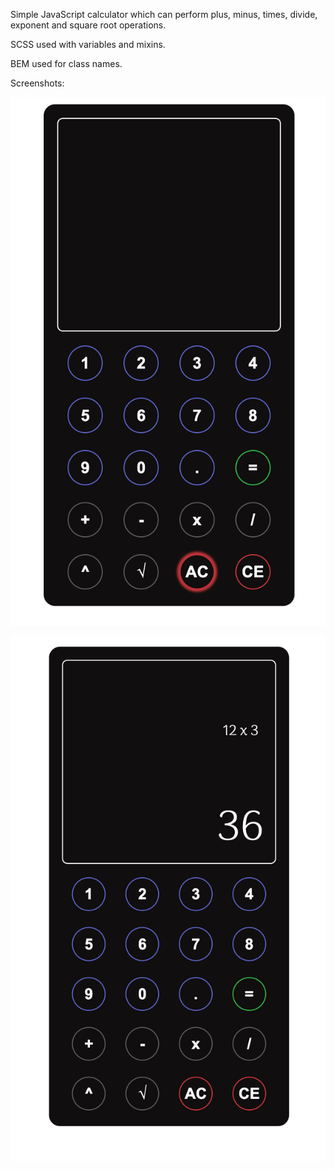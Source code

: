 Simple JavaScript calculator which can perform plus, minus, times, divide, exponent and square root operations.

SCSS used with variables and mixins.

BEM used for class names.

Screenshots:

![Screenshot1](./assets/calculator-screenshot-1.png)

![Screenshot2](./assets/calculator-screenshot-2.png)
